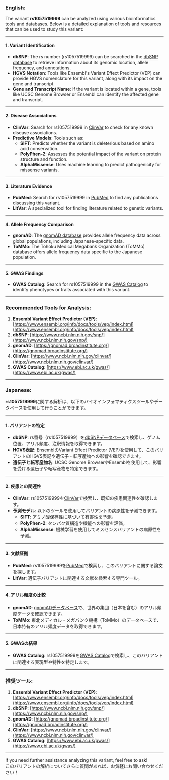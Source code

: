 ### English:
The variant **rs1057519999** can be analyzed using various bioinformatics tools and databases. Below is a detailed explanation of tools and resources that can be used to study this variant:

---

#### 1. **Variant Identification**
- **dbSNP**: The rs number (rs1057519999) can be searched in the [dbSNP database](https://www.ncbi.nlm.nih.gov/snp/) to retrieve information about its genomic location, allele frequency, and annotations.
- **HGVS Notation**: Tools like Ensembl's Variant Effect Predictor (VEP) can provide HGVS nomenclature for this variant, along with its impact on the gene and transcript.
- **Gene and Transcript Name**: If the variant is located within a gene, tools like UCSC Genome Browser or Ensembl can identify the affected gene and transcript.

---

#### 2. **Disease Associations**
- **ClinVar**: Search for rs1057519999 in [ClinVar](https://www.ncbi.nlm.nih.gov/clinvar/) to check for any known disease associations.
- **Predictive Models**: Tools such as:
  - **SIFT**: Predicts whether the variant is deleterious based on amino acid conservation.
  - **PolyPhen-2**: Assesses the potential impact of the variant on protein structure and function.
  - **AlphaMissense**: Uses machine learning to predict pathogenicity for missense variants.

---

#### 3. **Literature Evidence**
- **PubMed**: Search for rs1057519999 in [PubMed](https://pubmed.ncbi.nlm.nih.gov/) to find any publications discussing this variant.
- **LitVar**: A specialized tool for finding literature related to genetic variants.

---

#### 4. **Allele Frequency Comparison**
- **gnomAD**: The [gnomAD database](https://gnomad.broadinstitute.org/) provides allele frequency data across global populations, including Japanese-specific data.
- **ToMMo**: The Tohoku Medical Megabank Organization (ToMMo) database offers allele frequency data specific to the Japanese population.

---

#### 5. **GWAS Findings**
- **GWAS Catalog**: Search for rs1057519999 in the [GWAS Catalog](https://www.ebi.ac.uk/gwas/) to identify phenotypes or traits associated with this variant.

---

### Recommended Tools for Analysis:
1. **Ensembl Variant Effect Predictor (VEP)**: [https://www.ensembl.org/info/docs/tools/vep/index.html](https://www.ensembl.org/info/docs/tools/vep/index.html)
2. **dbSNP**: [https://www.ncbi.nlm.nih.gov/snp/](https://www.ncbi.nlm.nih.gov/snp/)
3. **gnomAD**: [https://gnomad.broadinstitute.org/](https://gnomad.broadinstitute.org/)
4. **ClinVar**: [https://www.ncbi.nlm.nih.gov/clinvar/](https://www.ncbi.nlm.nih.gov/clinvar/)
5. **GWAS Catalog**: [https://www.ebi.ac.uk/gwas/](https://www.ebi.ac.uk/gwas/)

---

### Japanese:
**rs1057519999**に関する解析は、以下のバイオインフォマティクスツールやデータベースを使用して行うことができます。

---

#### 1. **バリアントの特定**
- **dbSNP**: rs番号（rs1057519999）を[dbSNPデータベース](https://www.ncbi.nlm.nih.gov/snp/)で検索し、ゲノム位置、アリル頻度、注釈情報を取得できます。
- **HGVS表記**: EnsemblのVariant Effect Predictor (VEP)を使用して、このバリアントのHGVS表記や遺伝子・転写産物への影響を確認できます。
- **遺伝子と転写産物名**: UCSC Genome BrowserやEnsemblを使用して、影響を受ける遺伝子や転写産物を特定できます。

---

#### 2. **疾患との関連性**
- **ClinVar**: rs1057519999を[ClinVar](https://www.ncbi.nlm.nih.gov/clinvar/)で検索し、既知の疾患関連性を確認します。
- **予測モデル**: 以下のツールを使用してバリアントの病原性を予測できます。
  - **SIFT**: アミノ酸保存性に基づいて有害性を予測。
  - **PolyPhen-2**: タンパク質構造や機能への影響を評価。
  - **AlphaMissense**: 機械学習を使用してミスセンスバリアントの病原性を予測。

---

#### 3. **文献証拠**
- **PubMed**: rs1057519999を[PubMed](https://pubmed.ncbi.nlm.nih.gov/)で検索し、このバリアントに関する論文を探します。
- **LitVar**: 遺伝子バリアントに関連する文献を検索する専門ツール。

---

#### 4. **アリル頻度の比較**
- **gnomAD**: [gnomADデータベース](https://gnomad.broadinstitute.org/)で、世界の集団（日本を含む）のアリル頻度データを確認できます。
- **ToMMo**: 東北メディカル・メガバンク機構（ToMMo）のデータベースで、日本特有のアリル頻度データを取得できます。

---

#### 5. **GWASの結果**
- **GWAS Catalog**: rs1057519999を[GWAS Catalog](https://www.ebi.ac.uk/gwas/)で検索し、このバリアントに関連する表現型や特性を特定します。

---

### 推奨ツール:
1. **Ensembl Variant Effect Predictor (VEP)**: [https://www.ensembl.org/info/docs/tools/vep/index.html](https://www.ensembl.org/info/docs/tools/vep/index.html)
2. **dbSNP**: [https://www.ncbi.nlm.nih.gov/snp/](https://www.ncbi.nlm.nih.gov/snp/)
3. **gnomAD**: [https://gnomad.broadinstitute.org/](https://gnomad.broadinstitute.org/)
4. **ClinVar**: [https://www.ncbi.nlm.nih.gov/clinvar/](https://www.ncbi.nlm.nih.gov/clinvar/)
5. **GWAS Catalog**: [https://www.ebi.ac.uk/gwas/](https://www.ebi.ac.uk/gwas/)

---

If you need further assistance analyzing this variant, feel free to ask!  
このバリアントの解析についてさらに質問があれば、お気軽にお問い合わせください！